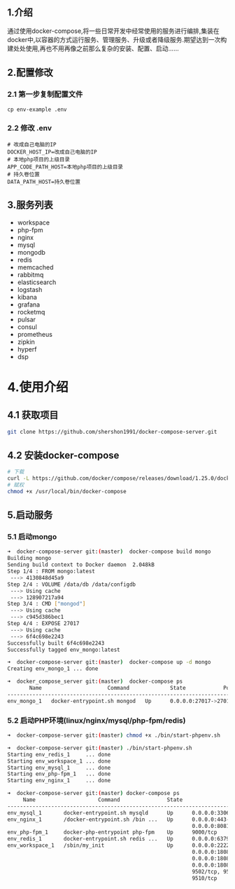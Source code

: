 ## 1.介绍

通过使用docker-compose,将一些日常开发中经常使用的服务进行编排,集装在docker中,以容器的方式运行服务、管理服务、升级或者降级服务.期望达到一次构建处处使用,再也不用再像之前那么复杂的安装、配置、启动......

## 2.配置修改

### 2.1 第一步复制配置文件

```shell
cp env-example .env
```

### 2.2 修改 .env

```shell
# 改成自己电脑的IP
DOCKER_HOST_IP=改成自己电脑的IP
# 本地php项目的上级目录
APP_CODE_PATH_HOST=本地php项目的上级目录
# 持久卷位置
DATA_PATH_HOST=持久卷位置
```

## 3.服务列表

- workspace
- php-fpm
- nginx
- mysql
- mongodb
- redis
- memcached
- rabbitmq
- elasticsearch
- logstash
- kibana
- grafana
- rocketmq
- pulsar
- consul
- prometheus
- zipkin
- hyperf
- dsp

# 4.使用介绍

## 4.1 获取项目

```bash
git clone https://github.com/shershon1991/docker-compose-server.git
```

## 4.2 安装docker-compose

```bash
# 下载
curl -L https://github.com/docker/compose/releases/download/1.25.0/docker-compose-`uname -s`-`uname -m` -o /usr/local/bin/docker-compose
# 赋权
chmod +x /usr/local/bin/docker-compose
```

## 5.启动服务

### 5.1 启动mongo

```bash
➜  docker-compose-server git:(master)  docker-compose build mongo
Building mongo
Sending build context to Docker daemon  2.048kB
Step 1/4 : FROM mongo:latest
 ---> 4130848d45a9
Step 2/4 : VOLUME /data/db /data/configdb
 ---> Using cache
 ---> 128907217a94
Step 3/4 : CMD ["mongod"]
 ---> Using cache
 ---> c945d386bec1
Step 4/4 : EXPOSE 27017
 ---> Using cache
 ---> 6f4c698e2243
Successfully built 6f4c698e2243
Successfully tagged env_mongo:latest

➜  docker-compose-server git:(master)  docker-compose up -d mongo
Creating env_mongo_1 ... done

➜  docker_compose_server git:(master)  docker-compose ps
       Name                     Command             State            Ports
------------------------------------------------------------------------------------
env_mongo_1   docker-entrypoint.sh mongod   Up      0.0.0.0:27017->27017/tcp
```

### 5.2 启动PHP环境(linux/nginx/mysql/php-fpm/redis)

```bash
➜  docker-compose-server git:(master) chmod +x ./bin/start-phpenv.sh

➜  docker-compose-server git:(master) ./bin/start-phpenv.sh
Starting env_redis_1     ... done
Starting env_workspace_1 ... done
Starting env_mysql_1     ... done
Starting env_php-fpm_1   ... done
Starting env_nginx_1     ... done

➜  docker-compose-server git:(master) docker-compose ps
     Name                    Command               State                                          Ports
-----------------------------------------------------------------------------------------------------------------------------------------------
env_mysql_1       docker-entrypoint.sh mysqld      Up      0.0.0.0:3306->3306/tcp, 33060/tcp
env_nginx_1       /docker-entrypoint.sh /bin ...   Up      0.0.0.0:443->443/tcp, 0.0.0.0:80->80/tcp, 0.0.0.0:8080->8080/tcp,
                                                           0.0.0.0:8081->8081/tcp, 0.0.0.0:8082->8082/tcp, 0.0.0.0:8083->8083/tcp
env_php-fpm_1     docker-php-entrypoint php-fpm    Up      9000/tcp
env_redis_1       docker-entrypoint.sh redis ...   Up      0.0.0.0:6379->6379/tcp
env_workspace_1   /sbin/my_init                    Up      0.0.0.0:2222->22/tcp, 0.0.0.0:18080->8010/tcp, 0.0.0.0:18081->8011/tcp,
                                                           0.0.0.0:18082->8012/tcp, 0.0.0.0:18083->8013/tcp, 0.0.0.0:18084->8014/tcp,
                                                           0.0.0.0:18085->8015/tcp, 0.0.0.0:18086->8016/tcp, 0.0.0.0:18087->8017/tcp,
                                                           0.0.0.0:18088->8018/tcp, 0.0.0.0:18089->8019/tcp, 0.0.0.0:18090->8020/tcp, 9501/tcp,
                                                           9502/tcp, 9503/tcp, 9504/tcp, 9505/tcp, 9506/tcp, 9507/tcp, 9508/tcp, 9509/tcp,
                                                           9510/tcp
```